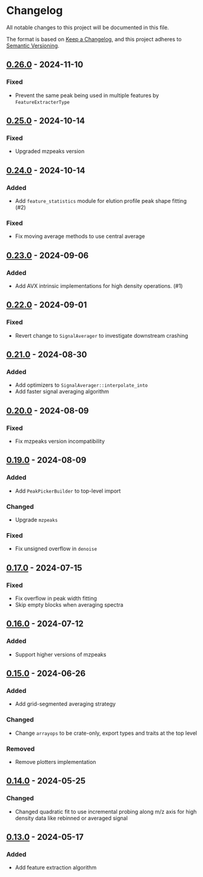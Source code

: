 # Changelog

All notable changes to this project will be documented in this file.

The format is based on [Keep a Changelog](https://keepachangelog.com/en/1.0.0/),
and this project adheres to [Semantic Versioning](https://semver.org/spec/v2.0.0.html).

## [0.26.0] - 2024-11-10

### Fixed

- Prevent the same peak being used in multiple features by `FeatureExtracterType`

## [0.25.0] - 2024-10-14

### Fixed

- Upgraded mzpeaks version

## [0.24.0] - 2024-10-14

### Added

- Add `feature_statistics` module for elution profile peak shape fitting (#2)

### Fixed

- Fix moving average methods to use central average

## [0.23.0] - 2024-09-06

### Added

- Add AVX intrinsic implementations for high density operations. (#1)

## [0.22.0] - 2024-09-01

### Fixed

- Revert change to `SignalAverager` to investigate  downstream  crashing

## [0.21.0] - 2024-08-30

### Added

- Add optimizers to `SignalAverager::interpolate_into`
- Add faster signal averaging algorithm

## [0.20.0] - 2024-08-09

### Fixed

- Fix mzpeaks version incompatibility

## [0.19.0] - 2024-08-09

### Added

- Add `PeakPickerBuilder` to top-level import

### Changed

- Upgrade `mzpeaks`

### Fixed

- Fix unsigned overflow in `denoise`

## [0.17.0] - 2024-07-15

### Fixed

- Fix overflow in peak width fitting
- Skip empty blocks when averaging spectra

## [0.16.0] - 2024-07-12

### Added

- Support higher versions of mzpeaks

## [0.15.0] - 2024-06-26

### Added

- Add grid-segmented averaging strategy

### Changed

- Change `arrayops` to be crate-only, export types and traits at the top level

### Removed

- Remove plotters implementation

## [0.14.0] - 2024-05-25

### Changed

- Changed quadratic fit to use incremental probing along m/z axis for high density data like rebinned or averaged signal

## [0.13.0] - 2024-05-17

### Added

- Add feature extraction algorithm

[0.26.0]: https://github.com/mobiusklein/mzsignal/compare/v0.25.0..v0.26.0
[0.25.0]: https://github.com/mobiusklein/mzsignal/compare/v0.24.0..v0.25.0
[0.24.0]: https://github.com/mobiusklein/mzsignal/compare/v0.23.0..v0.24.0
[0.23.0]: https://github.com/mobiusklein/mzsignal/compare/v0.22.0..v0.23.0
[0.22.0]: https://github.com/mobiusklein/mzsignal/compare/v0.21.0..v0.22.0
[0.21.0]: https://github.com/mobiusklein/mzsignal/compare/v0.20.0..v0.21.0
[0.20.0]: https://github.com/mobiusklein/mzsignal/compare/v0.19.0..v0.20.0
[0.19.0]: https://github.com/mobiusklein/mzsignal/compare/v0.17.0..v0.19.0
[0.17.0]: https://github.com/mobiusklein/mzsignal/compare/v0.16.0..v0.17.0
[0.16.0]: https://github.com/mobiusklein/mzsignal/compare/v0.15.0..v0.16.0
[0.15.0]: https://github.com/mobiusklein/mzsignal/compare/v0.14.0..v0.15.0
[0.14.0]: https://github.com/mobiusklein/mzsignal/compare/v0.13.0..v0.14.0
[0.13.0]: https://github.com/mobiusklein/mzsignal/compare/v0.12.0..v0.13.0

<!-- generated by git-cliff -->
